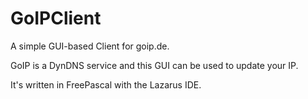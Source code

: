 # GoIPClient
A simple GUI-based Client for goip.de.

GoIP is a DynDNS service and this GUI can be used to update your IP.

It's written in FreePascal with the Lazarus IDE.
